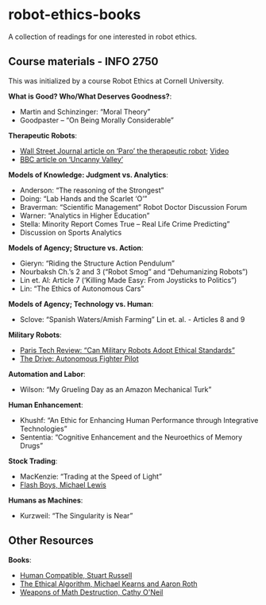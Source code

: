 # robot-ethics-books
A collection of readings for one interested in robot ethics.

## Course materials - INFO 2750
This was initialized by a course Robot Ethics at Cornell University.

**What is Good? Who/What Deserves Goodness?**:
- Martin and Schinzinger: “Moral Theory”
- Goodpaster – “On Being Morally Considerable”

**Therapeutic Robots**:
- [Wall Street Journal article on ‘Paro’ the therapeutic robot](https://www.wsj.com/articles/SB10001424052748704463504575301051844937276); [Video](https://www.youtube.com/watch?v=oJq5PQZHU-I)
- [BBC article on ‘Uncanny Valley’](https://www.bbc.com/future/article/20130901-is-the-uncanny-valley-real)

**Models of Knowledge: Judgment vs. Analytics**:
- Anderson: “The reasoning of the Strongest” 
- Doing: “Lab Hands and the Scarlet ‘O’” 
- Braverman: “Scientific Management” Robot Doctor Discussion Forum
- Warner: “Analytics in Higher Education”
- Stella: Minority Report Comes True – Real Life Crime Predicting” 
- Discussion on Sports Analytics

**Models of Agency; Structure vs. Action**:
- Gieryn: “Riding the Structure Action Pendulum”
- Nourbaksh Ch.’s 2 and 3 (“Robot Smog” and “Dehumanizing Robots”) 
- Lin et. Al: Article 7 (‘Killing Made Easy: From Joysticks to Politics”) 
- Lin: “The Ethics of Autonomous Cars”

**Models of Agency; Technology vs. Human**:
- Sclove: “Spanish Waters/Amish Farming” Lin et. al. - Articles 8 and 9

**Military Robots**:
- [Paris Tech Review: “Can Military Robots Adopt Ethical Standards”]()
- [The Drive: Autonomous Fighter Pilot](https://www.thedrive.com/the-war-zone/33866/manned-fighter-to-face-an-autonomous-drone-next-year-in-a-sci-fi-movie-like-showdown)

**Automation and Labor**:
- Wilson: “My Grueling Day as an Amazon Mechanical Turk”

**Human Enhancement**:
- Khushf: “An Ethic for Enhancing Human Performance through Integrative Technologies”
- Sententia: “Cognitive Enhancement and the Neuroethics of Memory Drugs”

**Stock Trading**:
- MacKenzie: “Trading at the Speed of Light”
- [Flash Boys, Michael Lewis](https://bookshop.org/books/flash-boys-a-wall-street-revolt-9780393351590/9780393351590)

**Humans as Machines**:
- Kurzweil: “The Singularity is Near”


## Other Resources
**Books**:
- [Human Compatible, Stuart Russell](https://bookshop.org/books/human-compatible-artificial-intelligence-and-the-problem-of-control/9780525558613)
- [The Ethical Algorithm, Michael Kearns and Aaron Roth](https://bookshop.org/books/the-ethical-algorithm-the-science-of-socially-aware-algorithm-design/9780190948207)
- [Weapons of Math Destruction, Cathy O'Neil](https://bookshop.org/books/weapons-of-math-destruction-how-big-data-increases-inequality-and-threatens-democracy/9780553418835)
